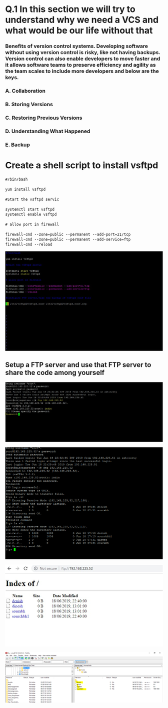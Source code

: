 # 	Q.1   In this section we will try to understand why we need a VCS and what would be our life without that  

   ### Benefits of version control systems. Developing software without using version control is risky, like not having backups. Version       control can also enable developers to move faster and it allows software teams to preserve efficiency and agility as the team scales to     include more developers and below are the keys.
### A.	Collaboration
### B.	Storing Versions
### C.	Restoring Previous Versions
### D.	Understanding What Happened
### E.	Backup  


# Create a shell script to install vsftpd

```
#/bin/bash

yum install vsftpd

#Start the vsftpd servic

systemctl start vsftpd
systemctl enable vsftpd

# allow port in firewall

firewall-cmd --zone=public --permanent --add-port=21/tcp
firewall-cmd --zone=public --permanent --add-service=ftp
firewall-cmd --reload

```

![vsftp](https://github.com/amarchauhan7866/Amar_Git_Assignment/blob/Amar/Git_Media_Day1/vsftpd.jpg)

## Setup a FTP server and use that FTP server to share the code among yourself

![vsftclint](https://github.com/amarchauhan7866/Amar_Git_Assignment/blob/Amar/Git_Media_Day1/vsftpdclint.jpg)

![filecreateion](https://github.com/amarchauhan7866/Amar_Git_Assignment/blob/Amar/Git_Media_Day1/createfile.jpg.png)

![crosscheckUI](https://github.com/amarchauhan7866/Amar_Git_Assignment/blob/Amar/Git_Media_Day1/CrosscheckfromUI.jpg)


![crosscheckUI](https://github.com/amarchauhan7866/Amar_Git_Assignment/blob/Amar/Git_Media_Day1/Access%20ftp%20from%20fileZilla.png)



